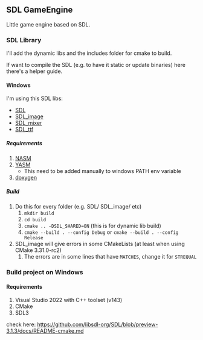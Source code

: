## SDL GameEngine
Little game engine based on SDL.

### SDL Library
I'll add the dynamic libs and the includes folder for cmake to build. 

If want to compile the SDL (e.g. to have it static or update binaries) here there's a helper guide. 
#### Windows
I'm using this SDL libs:
* [SDL](https://github.com/libsdl-org/SDL.git)
* [SDL_image](https://github.com/libsdl-org/SDL_image.git)
* [SDL_mixer](https://github.com/libsdl-org/SDL_mixer.git)
* [SDL_ttf](https://github.com/libsdl-org/SDL_ttf.git)

##### Requirements
1. [NASM](https://www.nasm.us)
2. [YASM](https://yasm.tortall.net)
   * This need to be added manually to windows PATH env variable
3. [doxygen](https://www.doxygen.nl/download.html)

##### Build
1. Do this for every folder (e.g. SDL/ SDL_image/ etc)
   1. `mkdir build`
   2. `cd build`
   3. `cmake .. -DSDL_SHARED=ON` (this is for dynamic lib build)
   4. `cmake --build . --config Debug` or `cmake --build . --config Release`
2. SDL_image will give errors in some CMakeLists (at least when using CMake 3.31.0-rc2)
   1. The errors are in some lines that have `MATCHES`, change it for `STREQUAL`

### Build project on Windows
#### Requirements
1. Visual Studio 2022 with C++ toolset (v143)
2. CMake
3. SDL3

check here: https://github.com/libsdl-org/SDL/blob/preview-3.1.3/docs/README-cmake.md
